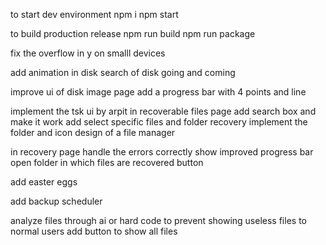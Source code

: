 to start dev environment
npm i 
npm start


to build production release
npm run build
npm run package

fix the overflow in y on smalll devices

add animation in disk search of disk going and coming


improve ui of disk image page
add a progress bar with 4 points and line


implement the tsk ui by arpit in recoverable files page
add search box and make it work
add select specific files and folder recovery
implement the folder and icon design of a file manager


in recovery page handle the errors correctly 
show improved progress bar
open folder in which files are recovered button 


add easter eggs

add backup scheduler

analyze files through ai or hard code to prevent showing useless files to normal users
add button to show all files

